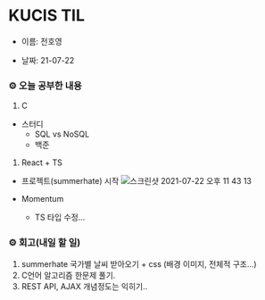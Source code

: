 # KUCIS TIL

- 이름: 전호영

- 날짜: 21-07-22

### ⚙️ 오늘 공부한 내용

1. C

- 스터디
  - SQL vs NoSQL
  - 백준

1. React + TS

- 프로젝트(summerhate) 시작
  ![스크린샷 2021-07-22 오후 11 43 13](https://user-images.githubusercontent.com/78394999/126658829-6f631abb-3901-4c14-a8fa-0f3ed3ca6186.png)

- Momentum
  - TS 타입 수정...

### ⚙️ 회고(내일 할 일)

1. summerhate 국가별 날씨 받아오기 + css (배경 이미지, 전체적 구조...)
2. C언어 알고리즘 한문제 풀기.
3. REST API, AJAX 개념정도는 익히기..
